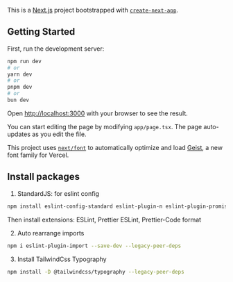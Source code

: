 This is a [Next.js](https://nextjs.org) project bootstrapped with [`create-next-app`](https://nextjs.org/docs/app/api-reference/cli/create-next-app).

## Getting Started

First, run the development server:

```bash
npm run dev
# or
yarn dev
# or
pnpm dev
# or
bun dev
```

Open [http://localhost:3000](http://localhost:3000) with your browser to see the result.

You can start editing the page by modifying `app/page.tsx`. The page auto-updates as you edit the file.

This project uses [`next/font`](https://nextjs.org/docs/app/building-your-application/optimizing/fonts) to automatically optimize and load [Geist](https://vercel.com/font), a new font family for Vercel.

## Install packages

1. StandardJS: for eslint config

```bash
npm install eslint-config-standard eslint-plugin-n eslint-plugin-promise eslint-plugin-tailwindcss eslint-config-prettier --legacy-peer-deps
```

Then install extensions: ESLint, Prettier ESLint, Prettier-Code format

2. Auto rearrange imports

```bash
npm i eslint-plugin-import --save-dev --legacy-peer-deps
```

3. Install TailwindCss Typography

```bash
npm install -D @tailwindcss/typography --legacy-peer-deps
```
